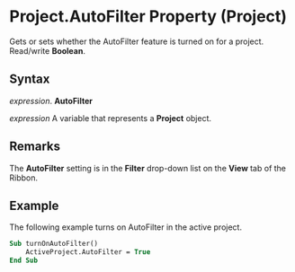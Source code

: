 
# Project.AutoFilter Property (Project)

Gets or sets whether the AutoFilter feature is turned on for a project. Read/write  **Boolean**.


## Syntax

 _expression_. **AutoFilter**

 _expression_ A variable that represents a **Project** object.


## Remarks

The  **AutoFilter** setting is in the **Filter** drop-down list on the **View** tab of the Ribbon.


## Example

The following example turns on AutoFilter in the active project.


```vb
Sub turnOnAutoFilter() 
    ActiveProject.AutoFilter = True
End Sub
```

